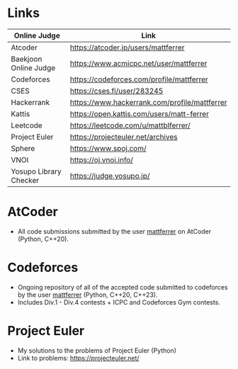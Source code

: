 # Links
| Online Judge | Link |
|---|---|
| Atcoder | https://atcoder.jp/users/mattferrer |
| Baekjoon Online Judge | https://www.acmicpc.net/user/mattferrer |
| Codeforces | https://codeforces.com/profile/mattferrer |
| CSES | https://cses.fi/user/283245 |
| Hackerrank | https://www.hackerrank.com/profile/mattferrer |
| Kattis | https://open.kattis.com/users/matt-ferrer |
| Leetcode | https://leetcode.com/u/mattblferrer/ |
| Project Euler | https://projecteuler.net/archives |
| Sphere | https://www.spoj.com/ |
| VNOI | https://oj.vnoi.info/ |
| Yosupo Library Checker | https://judge.yosupo.jp/ |

# AtCoder
  - All code submissions submitted by the user [mattferrer](https://atcoder.jp/users/mattferrer) on AtCoder (Python, C++20).
# Codeforces
  - Ongoing repository of all of the accepted code submitted to codeforces by the user [mattferrer](https://codeforces.com/profile/mattferrer) (Python, C++20, C++23).
  - Includes Div.1 - Div.4 contests + ICPC and Codeforces Gym contests.
# Project Euler
  - My solutions to the problems of Project Euler (Python)
  - Link to problems: https://projecteuler.net/ 
